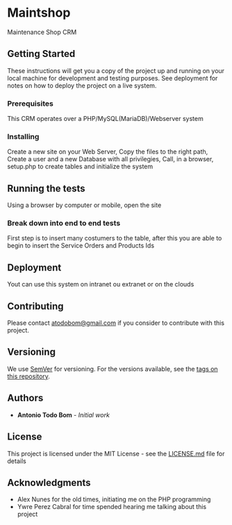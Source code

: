 # Maintshop
Maintenance Shop CRM

## Getting Started

These instructions will get you a copy of the project up and running on your local machine for development and testing purposes. See deployment for notes on how to deploy the project on a live system.

### Prerequisites

This CRM operates over a PHP/MySQL(MariaDB)/Webserver system

### Installing

Create a new site on your Web Server, 
Copy the files to the right path,
Create a user and a new Database with all privilegies,
Call, in a browser, setup.php to create tables and initialize the system

## Running the tests

Using a browser by computer or mobile, open the site

### Break down into end to end tests

First step is to insert many costumers to the table,
after this you are able to begin to insert the Service Orders and Products Ids

## Deployment

Yout can use this system on intranet ou extranet or on the clouds

## Contributing

Please contact atodobom@gmail.com if you consider to contribute with this project.

## Versioning

We use [SemVer](http://semver.org/) for versioning. For the versions available, see the [tags on this repository](https://github.com/your/project/tags). 

## Authors

* **Antonio Todo Bom** - *Initial work*


## License

This project is licensed under the MIT License - see the [LICENSE.md](LICENSE.md) file for details

## Acknowledgments

* Alex Nunes for the old times, initiating me on the PHP programming
* Ywre Perez Cabral for time spended hearing me talking about this project
